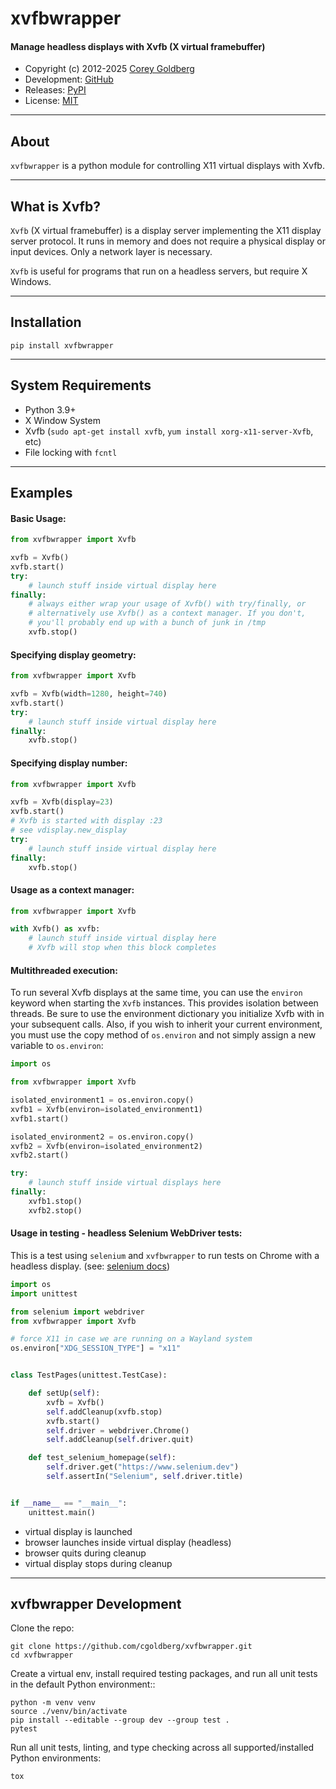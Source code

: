 # xvfbwrapper

#### Manage headless displays with Xvfb (X virtual framebuffer)

- Copyright (c) 2012-2025 [Corey Goldberg][github-home]
- Development: [GitHub][github-repo]
- Releases: [PyPI][pypi]
- License: [MIT][mit-license]

[github-home]: https://github.com/cgoldberg
[github-repo]: https://github.com/cgoldberg/xvfbwrapper
[pypi]: https://pypi.org/project/xvfbwrapper
[mit-license]: https://raw.githubusercontent.com/cgoldberg/xvfbwrapper/refs/heads/master/LICENSE

----

## About

`xvfbwrapper` is a python module for controlling X11 virtual displays with Xvfb.

----

## What is Xvfb?


`Xvfb` (X virtual framebuffer) is a display server implementing the X11
display server protocol. It runs in memory and does not require a physical
display or input devices. Only a network layer is necessary.

`Xvfb` is useful for programs that run on a headless servers, but require X Windows.

----

## Installation

```
pip install xvfbwrapper
```

----

## System Requirements

- Python 3.9+
- X Window System
- Xvfb (`sudo apt-get install xvfb`, `yum install xorg-x11-server-Xvfb`, etc)
- File locking with `fcntl`

----

## Examples

#### Basic Usage:

```python
from xvfbwrapper import Xvfb

xvfb = Xvfb()
xvfb.start()
try:
    # launch stuff inside virtual display here
finally:
    # always either wrap your usage of Xvfb() with try/finally, or
    # alternatively use Xvfb() as a context manager. If you don't,
    # you'll probably end up with a bunch of junk in /tmp
    xvfb.stop()
```

#### Specifying display geometry:

```python
from xvfbwrapper import Xvfb

xvfb = Xvfb(width=1280, height=740)
xvfb.start()
try:
    # launch stuff inside virtual display here
finally:
    xvfb.stop()
```

#### Specifying display number:

```python
from xvfbwrapper import Xvfb

xvfb = Xvfb(display=23)
xvfb.start()
# Xvfb is started with display :23
# see vdisplay.new_display
try:
    # launch stuff inside virtual display here
finally:
    xvfb.stop()
```

#### Usage as a context manager:

```python
from xvfbwrapper import Xvfb

with Xvfb() as xvfb:
    # launch stuff inside virtual display here
    # Xvfb will stop when this block completes
```

#### Multithreaded execution:

To run several Xvfb displays at the same time, you can use the `environ`
keyword when starting the `Xvfb` instances. This provides isolation between
threads. Be sure to use the environment dictionary you initialize Xvfb with
in your subsequent calls. Also, if you wish to inherit your current
environment, you must use the copy method of `os.environ` and not simply
assign a new variable to `os.environ`:

```python
import os

from xvfbwrapper import Xvfb

isolated_environment1 = os.environ.copy()
xvfb1 = Xvfb(environ=isolated_environment1)
xvfb1.start()

isolated_environment2 = os.environ.copy()
xvfb2 = Xvfb(environ=isolated_environment2)
xvfb2.start()

try:
    # launch stuff inside virtual displays here
finally:
    xvfb1.stop()
    xvfb2.stop()
```

#### Usage in testing - headless Selenium WebDriver tests:

This is a test using `selenium` and `xvfbwrapper` to run tests
on Chrome with a headless display. (see: [selenium docs][selenium-docs])

[selenium-docs]: https://www.selenium.dev/selenium/docs/api/py

```python
import os
import unittest

from selenium import webdriver
from xvfbwrapper import Xvfb

# force X11 in case we are running on a Wayland system
os.environ["XDG_SESSION_TYPE"] = "x11"


class TestPages(unittest.TestCase):

    def setUp(self):
        xvfb = Xvfb()
        self.addCleanup(xvfb.stop)
        xvfb.start()
        self.driver = webdriver.Chrome()
        self.addCleanup(self.driver.quit)

    def test_selenium_homepage(self):
        self.driver.get("https://www.selenium.dev")
        self.assertIn("Selenium", self.driver.title)


if __name__ == "__main__":
    unittest.main()
```

- virtual display is launched
- browser launches inside virtual display (headless)
- browser quits during cleanup
- virtual display stops during cleanup

----

## xvfbwrapper Development

Clone the repo:

```
git clone https://github.com/cgoldberg/xvfbwrapper.git
cd xvfbwrapper
```

Create a virtual env, install required testing packages, and run all unit tests in the default Python environment::

```
python -m venv venv
source ./venv/bin/activate
pip install --editable --group dev --group test .
pytest
```

Run all unit tests, linting, and type checking across all supported/installed
Python environments:

```
tox
```
